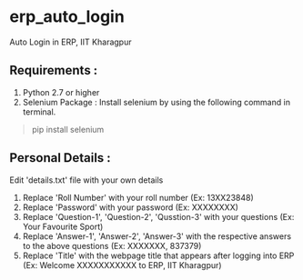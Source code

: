 # erp_auto_login
Auto Login in ERP, IIT Kharagpur

## Requirements :
1. Python 2.7 or higher 
2. Selenium Package :
Install selenium by using the following command in terminal. 
> pip install selenium

## Personal Details : 
Edit 'details.txt' file with your own details
1. Replace 'Roll Number' with your roll number (Ex: 13XX23848)
2. Replace 'Password' with your password (Ex: XXXXXXXX)
3. Replace 'Question-1', 'Question-2', 'Qusstion-3' with your questions (Ex: Your Favourite Sport)
4. Replace 'Answer-1', 'Answer-2', 'Answer-3' with the respective answers to the above questions (Ex: XXXXXXX, 837379)
5. Replace 'Title' with the webpage title that appears after logging into ERP (Ex: Welcome XXXXXXXXXXX to ERP, IIT Kharagpur)

